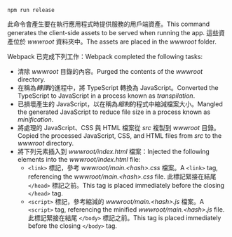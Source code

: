 ```console
npm run release
```

<span data-ttu-id="abf16-101">此命令會產生要在執行應用程式時提供服務的用戶端資產。</span><span class="sxs-lookup"><span data-stu-id="abf16-101">This command generates the client-side assets to be served when running the app.</span></span> <span data-ttu-id="abf16-102">這些資產位於 *wwwroot* 資料夾中。</span><span class="sxs-lookup"><span data-stu-id="abf16-102">The assets are placed in the *wwwroot* folder.</span></span>

<span data-ttu-id="abf16-103">Webpack 已完成下列工作：</span><span class="sxs-lookup"><span data-stu-id="abf16-103">Webpack completed the following tasks:</span></span>

* <span data-ttu-id="abf16-104">清除 *wwwroot* 目錄的內容。</span><span class="sxs-lookup"><span data-stu-id="abf16-104">Purged the contents of the *wwwroot* directory.</span></span>
* <span data-ttu-id="abf16-105">在稱為*轉譯*的進程中，將 TypeScript 轉換為 JavaScript。</span><span class="sxs-lookup"><span data-stu-id="abf16-105">Converted the TypeScript to JavaScript in a process known as *transpilation*.</span></span>
* <span data-ttu-id="abf16-106">已損壞產生的 JavaScript，以在稱為*縮制*的程式中縮減檔案大小。</span><span class="sxs-lookup"><span data-stu-id="abf16-106">Mangled the generated JavaScript to reduce file size in a process known as *minification*.</span></span>
* <span data-ttu-id="abf16-107">將處理的 JavaScript、CSS 與 HTML 檔案從 *src* 複製到 *wwwroot* 目錄。</span><span class="sxs-lookup"><span data-stu-id="abf16-107">Copied the processed JavaScript, CSS, and HTML files from *src* to the *wwwroot* directory.</span></span>
* <span data-ttu-id="abf16-108">將下列元素插入到 *wwwroot/index.html* 檔案：</span><span class="sxs-lookup"><span data-stu-id="abf16-108">Injected the following elements into the *wwwroot/index.html* file:</span></span>
  * <span data-ttu-id="abf16-109">`<link>` 標記，參考 *wwwroot/main.\<hash\>.css* 檔案。</span><span class="sxs-lookup"><span data-stu-id="abf16-109">A `<link>` tag, referencing the *wwwroot/main.\<hash\>.css* file.</span></span> <span data-ttu-id="abf16-110">此標記緊接在結尾 `</head>` 標記之前。</span><span class="sxs-lookup"><span data-stu-id="abf16-110">This tag is placed immediately before the closing `</head>` tag.</span></span>
  * <span data-ttu-id="abf16-111">`<script>` 標記，參考縮減的 *wwwroot/main.\<hash\>.js* 檔案。</span><span class="sxs-lookup"><span data-stu-id="abf16-111">A `<script>` tag, referencing the minified *wwwroot/main.\<hash\>.js* file.</span></span> <span data-ttu-id="abf16-112">此標記緊接在結尾 `</body>` 標記之前。</span><span class="sxs-lookup"><span data-stu-id="abf16-112">This tag is placed immediately before the closing `</body>` tag.</span></span>